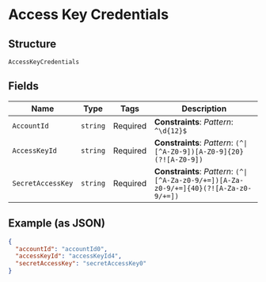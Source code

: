 
# Access Key Credentials

## Structure

`AccessKeyCredentials`

## Fields

| Name | Type | Tags | Description |
|  --- | --- | --- | --- |
| `AccountId` | `string` | Required | **Constraints**: *Pattern*: `^\d{12}$` |
| `AccessKeyId` | `string` | Required | **Constraints**: *Pattern*: `(^\|[^A-Z0-9])[A-Z0-9]{20}(?![A-Z0-9])` |
| `SecretAccessKey` | `string` | Required | **Constraints**: *Pattern*: `(^\|[^A-Za-z0-9/+=])[A-Za-z0-9/+=]{40}(?![A-Za-z0-9/+=])` |

## Example (as JSON)

```json
{
  "accountId": "accountId0",
  "accessKeyId": "accessKeyId4",
  "secretAccessKey": "secretAccessKey0"
}
```

